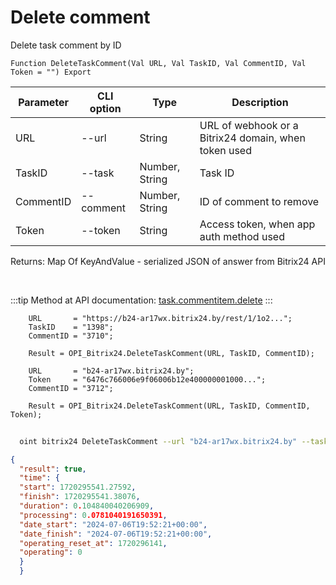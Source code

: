 ﻿---
sidebar_position: 5
---

# Delete comment
 Delete task comment by ID



`Function DeleteTaskComment(Val URL, Val TaskID, Val CommentID, Val Token = "") Export`

  | Parameter | CLI option | Type | Description |
  |-|-|-|-|
  | URL | --url | String | URL of webhook or a Bitrix24 domain, when token used |
  | TaskID | --task | Number, String | Task ID |
  | CommentID | --comment | Number, String | ID of comment to remove |
  | Token | --token | String | Access token, when app auth method used |

  
  Returns:  Map Of KeyAndValue - serialized JSON of answer from Bitrix24 API

<br/>

:::tip
Method at API documentation: [task.commentitem.delete](https://dev.1c-bitrix.ru/rest_help/tasks/task/commentitem/delete.php)
:::
<br/>


```bsl title="Code example"
    URL       = "https://b24-ar17wx.bitrix24.by/rest/1/1o2...";
    TaskID    = "1398";
    CommentID = "3710";

    Result = OPI_Bitrix24.DeleteTaskComment(URL, TaskID, CommentID);

    URL       = "b24-ar17wx.bitrix24.by";
    Token     = "6476c766006e9f06006b12e400000001000...";
    CommentID = "3712";

    Result = OPI_Bitrix24.DeleteTaskComment(URL, TaskID, CommentID, Token);
```



```sh title="CLI command example"
    
  oint bitrix24 DeleteTaskComment --url "b24-ar17wx.bitrix24.by" --task "1082" --comment "2936" --token "fe3fa966006e9f06006b12e400000001000..."

```

```json title="Result"
{
  "result": true,
  "time": {
  "start": 1720295541.27592,
  "finish": 1720295541.38076,
  "duration": 0.104840040206909,
  "processing": 0.0781040191650391,
  "date_start": "2024-07-06T19:52:21+00:00",
  "date_finish": "2024-07-06T19:52:21+00:00",
  "operating_reset_at": 1720296141,
  "operating": 0
  }
  }
```
